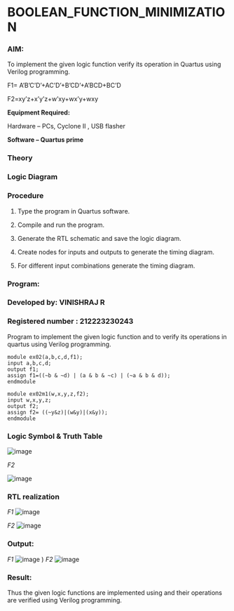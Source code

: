 # BOOLEAN_FUNCTION_MINIMIZATION
### AIM:

To implement the given logic function verify its operation in Quartus using Verilog programming.

F1= A’B’C’D’+AC’D’+B’CD’+A’BCD+BC’D 

F2=xy’z+x’y’z+w’xy+wx’y+wxy

**Equipment Required:**

Hardware – PCs, Cyclone II , USB flasher

**Software – Quartus prime**

### Theory

### Logic Diagram

### Procedure

1.	Type the program in Quartus software.

2.	Compile and run the program.

3.	Generate the RTL schematic and save the logic diagram.

4.	Create nodes for inputs and outputs to generate the timing diagram.

5.	For different input combinations generate the timing diagram.


### Program:
### Developed by: VINISHRAJ R
###  Registered number : 212223230243
Program to implement the given logic function and to verify its operations in quartus using Verilog programming. 


```
module ex02(a,b,c,d,f1);
input a,b,c,d;
output f1;
assign f1=((~b & ~d) | (a & b & ~c) | (~a & b & d));
endmodule
```
```
module ex02m1(w,x,y,z,f2);
input w,x,y,z;
output f2;
assign f2= ((~y&z)|(w&y)|(x&y));
endmodule
```
### Logic Symbol & Truth Table 


![image](https://github.com/user-attachments/assets/7df010aa-4cf8-438a-bd30-5b79a220de04)


*F2*

![image](https://github.com/user-attachments/assets/2c174f66-6675-48ce-83c3-1e00840dcee1)





### RTL realization

*F1*
![image](https://github.com/user-attachments/assets/60325e75-36ff-4f90-a0d8-84bcd0e409ef)

*F2*
![image](https://github.com/user-attachments/assets/7bab203b-9fb1-4f25-8e13-e8bc0793c480)



### Output:
*F1*
![image](https://github.com/user-attachments/assets/eece18e2-aa74-489b-be5f-127fbe70b123)
)
*F2*
![image](https://github.com/user-attachments/assets/5e0e38d2-6393-45ff-9769-aef0cd01f068)


### Result:

Thus the given logic functions are implemented using and their operations are verified using Verilog programming.

